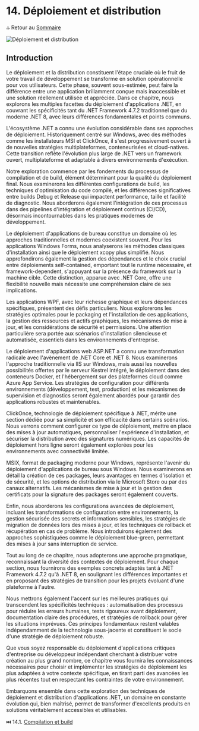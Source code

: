 # 14. Déploiement et distribution

🔝 Retour au [Sommaire](/SOMMAIRE.md)

![Déploiement et distribution](https://via.placeholder.com/800x200?text=D%C3%A9ploiement+et+distribution)

## Introduction

Le déploiement et la distribution constituent l'étape cruciale où le fruit de votre travail de développement se transforme en solution opérationnelle pour vos utilisateurs. Cette phase, souvent sous-estimée, peut faire la différence entre une application brillamment conçue mais inaccessible et une solution réellement utilisée et appréciée. Dans ce chapitre, nous explorons les multiples facettes du déploiement d'applications .NET, en couvrant les spécificités tant du .NET Framework 4.7.2 traditionnel que du moderne .NET 8, avec leurs différences fondamentales et points communs.

L'écosystème .NET a connu une évolution considérable dans ses approches de déploiement. Historiquement centré sur Windows, avec des méthodes comme les installateurs MSI et ClickOnce, il s'est progressivement ouvert à de nouvelles stratégies multiplateformes, conteneurisées et cloud-natives. Cette transition reflète l'évolution plus large de .NET vers un framework ouvert, multiplateforme et adaptable à divers environnements d'exécution.

Notre exploration commence par les fondements du processus de compilation et de build, élément déterminant pour la qualité du déploiement final. Nous examinerons les différentes configurations de build, les techniques d'optimisation du code compilé, et les différences significatives entre builds Debug et Release qui impactent performance, taille et facilité de diagnostic. Nous aborderons également l'intégration de ces processus dans des pipelines d'intégration et déploiement continus (CI/CD), désormais incontournables dans les pratiques modernes de développement.

Le déploiement d'applications de bureau constitue un domaine où les approches traditionnelles et modernes coexistent souvent. Pour les applications Windows Forms, nous analyserons les méthodes classiques d'installation ainsi que le déploiement xcopy plus simplifié. Nous approfondirons également la gestion des dépendances et le choix crucial entre déploiements self-contained, emportant tout le runtime nécessaire, et framework-dependent, s'appuyant sur la présence du framework sur la machine cible. Cette distinction, apparue avec .NET Core, offre une flexibilité nouvelle mais nécessite une compréhension claire de ses implications.

Les applications WPF, avec leur richesse graphique et leurs dépendances spécifiques, présentent des défis particuliers. Nous explorerons les stratégies optimales pour le packaging et l'installation de ces applications, la gestion des ressources et actifs graphiques, les mécanismes de mise à jour, et les considérations de sécurité et permissions. Une attention particulière sera portée aux scénarios d'installation silencieuse et automatisée, essentiels dans les environnements d'entreprise.

Le déploiement d'applications web ASP.NET a connu une transformation radicale avec l'avènement de .NET Core et .NET 8. Nous examinerons l'approche traditionnelle via IIS sur Windows, mais aussi les nouvelles possibilités offertes par le serveur Kestrel intégré, le déploiement dans des conteneurs Docker, et l'hébergement sur des plateformes cloud comme Azure App Service. Les stratégies de configuration pour différents environnements (développement, test, production) et les mécanismes de supervision et diagnostics seront également abordés pour garantir des applications robustes et maintenables.

ClickOnce, technologie de déploiement spécifique à .NET, mérite une section dédiée pour sa simplicité et son efficacité dans certains scénarios. Nous verrons comment configurer ce type de déploiement, mettre en place des mises à jour automatiques, personnaliser l'expérience d'installation, et sécuriser la distribution avec des signatures numériques. Les capacités de déploiement hors ligne seront également explorées pour les environnements avec connectivité limitée.

MSIX, format de packaging moderne pour Windows, représente l'avenir du déploiement d'applications de bureau sous Windows. Nous examinerons en détail la création de ces packages, leurs avantages en termes d'isolation et de sécurité, et les options de distribution via le Microsoft Store ou par des canaux alternatifs. Les mécanismes de mise à jour et la gestion des certificats pour la signature des packages seront également couverts.

Enfin, nous aborderons les configurations avancées de déploiement, incluant les transformations de configuration entre environnements, la gestion sécurisée des secrets et informations sensibles, les stratégies de migration de données lors des mises à jour, et les techniques de rollback et récupération en cas de problème. Nous introduirons également des approches sophistiquées comme le déploiement blue-green, permettant des mises à jour sans interruption de service.

Tout au long de ce chapitre, nous adopterons une approche pragmatique, reconnaissant la diversité des contextes de déploiement. Pour chaque section, nous fournirons des exemples concrets adaptés tant à .NET Framework 4.7.2 qu'à .NET 8, en soulignant les différences importantes et en proposant des stratégies de transition pour les projets évoluant d'une plateforme à l'autre.

Nous mettrons également l'accent sur les meilleures pratiques qui transcendent les spécificités techniques : automatisation des processus pour réduire les erreurs humaines, tests rigoureux avant déploiement, documentation claire des procédures, et stratégies de rollback pour gérer les situations imprévues. Ces principes fondamentaux restent valables indépendamment de la technologie sous-jacente et constituent le socle d'une stratégie de déploiement robuste.

Que vous soyez responsable du déploiement d'applications critiques d'entreprise ou développeur indépendant cherchant à distribuer votre création au plus grand nombre, ce chapitre vous fournira les connaissances nécessaires pour choisir et implémenter les stratégies de déploiement les plus adaptées à votre contexte spécifique, en tirant parti des avancées les plus récentes tout en respectant les contraintes de votre environnement.

Embarquons ensemble dans cette exploration des techniques de déploiement et distribution d'applications .NET, un domaine en constante évolution qui, bien maîtrisé, permet de transformer d'excellents produits en solutions véritablement accessibles et utilisables.

⏭️ 14.1. [Compilation et build](/14-deploiement-et-distribution/14-1-compilation-et-build.md)
